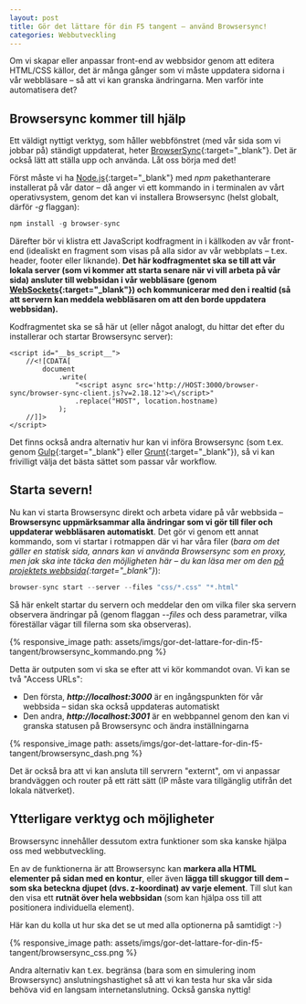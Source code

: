 ```yaml
---
layout: post
title: Gör det lättare för din F5 tangent – använd Browsersync!
categories: Webbutveckling
---
```


Om vi skapar eller anpassar front-end av webbsidor genom att editera HTML/CSS källor, det är många gånger som vi måste uppdatera sidorna i vår webbläsare – så att vi kan granska ändringarna. Men varför inte automatisera det?

## Browsersync kommer till hjälp

Ett väldigt nyttigt verktyg, som håller webbfönstret (med vår sida som vi jobbar på) ständigt uppdaterat, heter [BrowserSync](https://www.browsersync.io/){:target="_blank"}. Det är också lätt att ställa upp och använda. Låt oss börja med det!

Först måste vi ha [Node.js](http://nodejs.com/){:target="_blank"} med *npm* pakethanterare installerat på vår dator – då anger vi ett kommando in i terminalen av vårt operativsystem, genom det kan vi installera Browsersync (helst globalt, därför *-g* flaggan):

```javascript
npm install -g browser-sync
```

Därefter bör vi klistra ett JavaScript kodfragment in i källkoden av vår front-end (idealiskt en fragment som visas på alla sidor av vår webbplats – t.ex. header, footer eller liknande). **Det här kodfragmentet ska se till att vår lokala server (som vi kommer att starta senare när vi vill arbeta på vår sida) ansluter till webbsidan i vår webbläsare (genom [WebSockets](https://sv.wikipedia.org/wiki/Websocket){:target="_blank"}) och kommunicerar med den i realtid (så att servern kan meddela webbläsaren om att den borde uppdatera webbsidan).**

Kodfragmentet ska se så här ut (eller något analogt, du hittar det efter du installerar och startar Browsersync server):

```
<script id="__bs_script__">
    //<![CDATA[
        document
            .write(
                "<script async src='http://HOST:3000/browser-sync/browser-sync-client.js?v=2.18.12'><\/script>"
                .replace("HOST", location.hostname)
            );
    //]]>
</script>
```

Det finns också andra alternativ hur kan vi införa Browsersync (som t.ex. genom [Gulp](https://browsersync.io/docs/gulp){:target="_blank"} eller [Grunt](https://browsersync.io/docs/grunt){:target="_blank"}), så vi kan frivilligt välja det bästa sättet som passar vår workflow.

## Starta severn!

Nu kan vi starta Browsersync direkt och arbeta vidare på vår webbsida – **Browsersync uppmärksammar alla ändringar som vi gör till filer och uppdaterar webbläsaren automatiskt**. Det gör vi genom ett annat kommando, som vi startar i rotmappen där vi har våra filer (*bara om det gäller en statisk sida, annars kan vi använda Browsersync som en proxy, men jak ska inte täcka den möjligheten här – du kan läsa mer om den [på projektets webbsida](https://browsersync.io/docs/options#option-proxy){:target="_blank"}*):

```javascript
browser-sync start --server --files "css/*.css" "*.html"
```

Så här enkelt startar du servern och meddelar den om vilka filer ska servern observera ändringar på (genom flaggan *--files* och dess parametrar, vilka föreställar vägar till filerna som ska observeras).

{% responsive_image path: assets/imgs/gor-det-lattare-for-din-f5-tangent/browsersync_kommando.png %}

Detta är outputen som vi ska se efter att vi kör kommandot ovan. Vi kan se två "Access URLs":

* Den första, ***http://localhost:3000*** är en ingångspunkten för vår webbsida – sidan ska också uppdateras automatiskt
* Den andra, ***http://localhost:3001*** är en webbpannel genom den kan vi granska statusen på Browsersync och ändra inställningarna

{% responsive_image path: assets/imgs/gor-det-lattare-for-din-f5-tangent/browsersync_dash.png %}

Det är också bra att vi kan ansluta till servrern "externt", om vi anpassar brandväggen och router på ett rätt sätt (IP måste vara tillgänglig utifrån det lokala nätverket).

## Ytterligare verktyg och möjligheter

Browsersync innehåller dessutom extra funktioner som ska kanske hjälpa oss med webbutveckling. 

En av de funktionerna är att Browsersync kan **markera alla HTML elementer på sidan med en kontur**, eller även **lägga till skuggor till dem – som ska beteckna djupet (dvs. z-koordinat) av varje element**. Till slut kan den visa ett **rutnät över hela webbsidan** (som kan hjälpa oss till att positionera individuella element).

Här kan du kolla ut hur ska det se ut med alla optionerna på samtidigt :-)

{% responsive_image path: assets/imgs/gor-det-lattare-for-din-f5-tangent/browsersync_css.png %}

Andra alternativ kan t.ex. begränsa (bara som en simulering inom Browsersync) anslutningshastighet så att vi kan testa hur ska vår sida behöva vid en langsam internetanslutning. Också ganska nyttig!